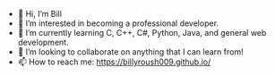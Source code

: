 - 👋 Hi, I’m Bill
- 👀 I’m interested in becoming a professional developer.
- 🌱 I’m currently learning C, C++, C#, Python, Java, and general web development.
- 💞️ I’m looking to collaborate on anything that I can learn from!
- 📫 How to reach me: https://billyroush009.github.io/

<!---
billyroush009/billyroush009 is a ✨ special ✨ repository because its `README.md` (this file) appears on your GitHub profile.
You can click the Preview link to take a look at your changes.
--->
